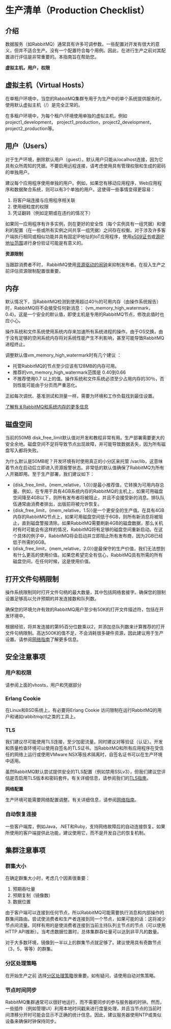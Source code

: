# 生产清单（Production Checklist）

## 介绍

数据服务（如RabbitMQ）通常具有许多可调参数。一些配置对开发有很大的意义，但并不适合生产。没有一个配置符合每个用例。因此，在进行生产之前对其配置进行评估是非常重要的。本指南旨在帮助您。

**虚拟主机，用户，权限**

## 虚拟主机（Virtual Hosts）

在单租户环境中，当您的RabbitMQ集群专用于为生产中的单个系统提供服务时，使用默认虚拟主机（/）是完全正常的。

在多租户环境中，为每个租户/环境使用单独的虚拟主机，例如project1_development， project1_production，project2_development，  project2_production等。

## 用户（Users）

对于生产环境，删除默认用户（guest）。默认用户只能从localhost连接，因为它具有众所周知的凭据。不要启用远程连接，请考虑使用具有管理权限和生成的密码的单独用户。

建议每个应用程序使用单独的用户。例如，如果您有移动应用程序，Web应用程序和数据聚合系统，则可以有3个单独的用户。这使得一些事情变得更容易：

1. 将客户端连接与应用程序相关联
2. 使用细粒度的权限
3. 凭证翻转（例如定期或在违约的情况下）

如果同一应用程序有许多实例，则在更好的安全性（每个实例具有一组凭据）和便利的配置（在一些或所有实例之间共享一组凭据）之间存在权衡。对于涉及许多客户端执行相同或相似功能并具有固定IP地址的IoT应用程序，使用[x509证书](http://www.rabbitmq.com/ssl.html)或[源IP地址范围](https://github.com/gotthardp/rabbitmq-auth-backend-ip-range)进行身份验证可能是有意义的。

**资源限制**

当跟踪消费者不时， RabbitMQ使用[资源驱动的闹钟](http://www.rabbitmq.com/alarms.html)来抑制发布者。在投入生产之前评估资源限制配置很重要。

## 内存

默认情况下，当RabbitMQ检测到使用超过40％的可用内存（由操作系统报告）时，RabbitMQ将不会接受任何新消息：  {vm_memory_high_watermark，0.4}。这是一个安全的默认值，即使主机是专用的RabbitMQ节点，修改此值时也应小心。

操作系统和文件系统使用系统内存来加速所有系统进程的操作。由于OS交换，由于没有足够的空闲系统内存将对系统性能产生不利影响，甚至可能导致RabbitMQ进程终止。

调整默认值vm_memory_high_watermark时有几个建议 ：

- 托管RabbitMQ的节点至少应该有128MB的内存可用。
- 推荐的vm_memory_high_watermark范围是  0.40到0.66
- 不推荐使用0.7 以上的值。操作系统和文件系统必须至少占用内存的30％，否则性能可能由于分页而严重恶化。

正如每次调优、基准测试和测量一样，需要为环境和工作负载找到最佳设置。

[了解有关RabbitMQ和系统内存的更多信息](http://www.rabbitmq.com/memory.html)

## 磁盘空间

当前的50MB disk_free_limit默认值对开发和教程非常有用。生产部署需要更大的安全余地。磁盘空间不足将导致节点出现故障，并可能导致数据丢失，因为所有磁盘写入都将失败。

为什么默认是50MB呢？开发环境有时使用真正的小分区来托管  /var/lib，这意味着节点在启动后立即进入资源报警状态。非常低的默认值确保了RabbitMQ为所有人开箱即用。至于生产部署，我们建议如下：

- {disk_free_limit，{mem_relative，1.0}}是最小推荐值，它转换为可用内存总量。例如，在专用于具有4GB系统内存的RabbitMQ的主机上，如果可用磁盘空间降至4GB以下，则所有发布者将被阻止，并且不会接受新的消息。排队队伍通常由消费者排出，出版前将被允许恢复。
- {disk_free_limit，{mem_relative，1.5}}是一个更安全的生产值。在具有4GB内存的RabbitMQ节点上，如果可用磁盘空间低于6GB，则所有新消息将被阻止，直到磁盘警报清除。如果RabbitMQ需要刷新4GB的磁盘数据，那么关机时有时可能会有这样的情况，RabbitMQ将有足够的磁盘空间重新启动。在这个具体的例子中，RabbitMQ将会启动并立即阻止所有发布商，因为2GB已经低于所需的6GB。
- {disk_free_limit，{mem_relative，2.0}}是最保守的生产价值，我们无法想到有什么更高的使用价值。如果您希望完全有信心，RabbitMQ具有所需的所有磁盘空间，在任何时候，这是使用价值。

## 打开文件句柄限制

操作系统限制同时打开文件句柄的最大数量，其中包括网络套接字。确保您的限制设置足够高以允许预期的并发连接数和队列数。

确保您的环境允许有效的RabbitMQ用户至少有50K的打开文件描述符，包括在开发环境中。

根据经验，将并发连接的第95百分位数乘以2，并添加总队列数来计算推荐的打开文件句柄限制。高达500K的值不足，不会消耗很多硬件资源，因此建议用于生产设置。请参阅[网络指南](http://www.rabbitmq.com/networking.html)了解更多信息。

## 安全注意事项

### 用户和权限

请参阅上面的vhosts，用户和凭据部分

### Erlang Cookie

在Linux和BSD系统上，有必要将Erlang Cookie 访问限制在运行RabbitMQ的用户和诸如rabbitmqctl之类的工具上。

### TLS

我们建议尽可能使用TLS连接，至少加密流量。同时建议对等验证（认证）。开发和质量检查环境可以使用自签名的TLS证书。当RabbitMQ和所有应用程序在受信任的网络上运行或使用VMware NSX等技术隔离时，自签名证书可以在生产环境中适用。

虽然RabbitMQ默认尝试提供安全的TLS配置（例如禁用SSLv3），但我们建议您评估是否启用TLS版本和密码套件。有关详细信息，请参阅我们的[TLS指南](http://www.rabbitmq.com/ssl.html)。

**网络配置**

生产环境可能需要网络配置调整。有关详细信息，请参阅[网络指南](http://www.rabbitmq.com/networking.html)。

### 自动恢复连接

一些客户端库，例如Java，.NET和Ruby，支持网络故障后的自动连接恢复。如果所使用的客户端提供此功能，建议使用它，而不是开发自己的恢复机制。

## 集群注意事项

### 群集大小

在确定群集大小时，考虑几个因素很重要：

1. 预期吞吐量
2. 预期复制（镜像数）
3. 数据位置

由于客户端可以连接到任何节点，所以RabbitMQ可能需要执行消息和内部操作的群集间路由。尝试使消费者和生产者连接到同一个节点，如果可能的话：这将减少节点间流量。同样有用的是使消费者连接到当前主持队列主节点的节点（可以使用HTTP API推断）。当考虑数据位置时，总体集群吞吐量可以达到非平凡的数量。

对于大多数环境，镜像到一半以上的群集节点就足够了。建议使用具有奇数节点（3，5，等等）的群集。

### 分区处理策略

在开始生产之前 选择[分区处理策略](http://www.rabbitmq.com/partitions.html)很重要。如有疑问，请使用自动对焦策略。

### 节点时间同步

RabbitMQ集群通常可以很好地运行，而不需要同步的参与服务器的时钟。然而，一些插件（例如管理UI）利用本地时间戳来进行度量处理，并且当节点的当前时间漂移分开时可能会显示不正确的统计信息。因此，建议服务器使用NTP或类似设备来确保时钟保持同步。

